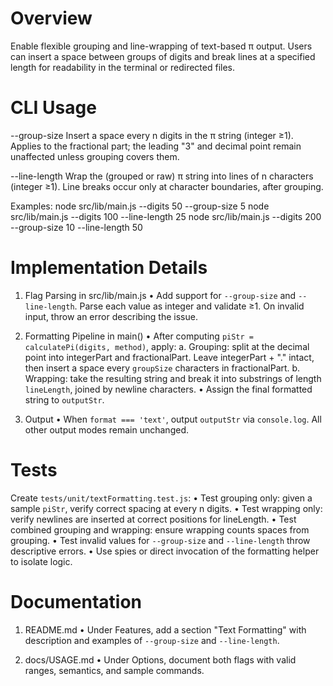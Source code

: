# Overview

Enable flexible grouping and line-wrapping of text-based π output. Users can insert a space between groups of digits and break lines at a specified length for readability in the terminal or redirected files.

# CLI Usage

--group-size <n>
    Insert a space every n digits in the π string (integer ≥1). Applies to the fractional part; the leading "3" and decimal point remain unaffected unless grouping covers them.

--line-length <n>
    Wrap the (grouped or raw) π string into lines of n characters (integer ≥1). Line breaks occur only at character boundaries, after grouping.

Examples:
    node src/lib/main.js --digits 50 --group-size 5
    node src/lib/main.js --digits 100 --line-length 25
    node src/lib/main.js --digits 200 --group-size 10 --line-length 50

# Implementation Details

1. Flag Parsing in src/lib/main.js
   • Add support for `--group-size` and `--line-length`. Parse each value as integer and validate ≥1. On invalid input, throw an error describing the issue.

2. Formatting Pipeline in main()
   • After computing `piStr = calculatePi(digits, method)`, apply:
     a. Grouping: split at the decimal point into integerPart and fractionalPart. Leave integerPart + "." intact, then insert a space every `groupSize` characters in fractionalPart.
     b. Wrapping: take the resulting string and break it into substrings of length `lineLength`, joined by newline characters.
   • Assign the final formatted string to `outputStr`.

3. Output
   • When `format === 'text'`, output `outputStr` via `console.log`. All other output modes remain unchanged.

# Tests

Create `tests/unit/textFormatting.test.js`:
  • Test grouping only: given a sample `piStr`, verify correct spacing at every n digits.
  • Test wrapping only: verify newlines are inserted at correct positions for lineLength.
  • Test combined grouping and wrapping: ensure wrapping counts spaces from grouping.
  • Test invalid values for `--group-size` and `--line-length` throw descriptive errors.
  • Use spies or direct invocation of the formatting helper to isolate logic.

# Documentation

1. README.md
   • Under Features, add a section "Text Formatting" with description and examples of `--group-size` and `--line-length`.

2. docs/USAGE.md
   • Under Options, document both flags with valid ranges, semantics, and sample commands.